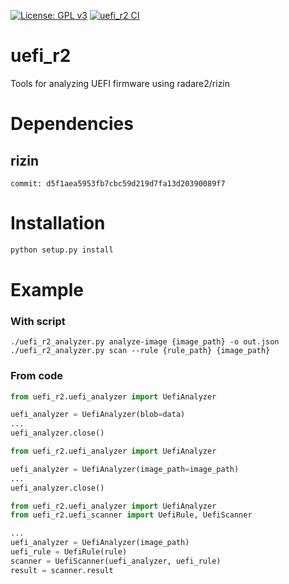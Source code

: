 [![License: GPL v3](https://img.shields.io/badge/License-GPL%20v3-blue.svg)](http://www.gnu.org/licenses/gpl-3.0)
[![uefi_r2 CI](https://github.com/binarly-io/uefi_r2/actions/workflows/ci.yml/badge.svg)](https://github.com/binarly-io/uefi_r2/actions)

# uefi_r2

Tools for analyzing UEFI firmware using radare2/rizin

# Dependencies

## rizin

```
commit: d5f1aea5953fb7cbc59d219d7fa13d20390089f7
```

# Installation

```bash
python setup.py install
```

# Example

### With script

```
./uefi_r2_analyzer.py analyze-image {image_path} -o out.json
./uefi_r2_analyzer.py scan --rule {rule_path} {image_path}
```

### From code

```python
from uefi_r2.uefi_analyzer import UefiAnalyzer

uefi_analyzer = UefiAnalyzer(blob=data)
...
uefi_analyzer.close()
```

```python
from uefi_r2.uefi_analyzer import UefiAnalyzer

uefi_analyzer = UefiAnalyzer(image_path=image_path)
...
uefi_analyzer.close()
```

```python
from uefi_r2.uefi_analyzer import UefiAnalyzer
from uefi_r2.uefi_scanner import UefiRule, UefiScanner

...
uefi_analyzer = UefiAnalyzer(image_path)
uefi_rule = UefiRule(rule)
scanner = UefiScanner(uefi_analyzer, uefi_rule)
result = scanner.result
```
